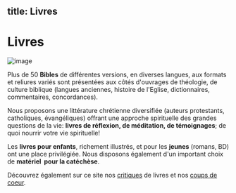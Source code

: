 title: Livres
---

Livres
======

![image](/images/f7a79cfa2b.jpg)

Plus de 50 **Bibles** de différentes versions, en diverses langues, aux formats et reliures variés sont présentées aux côtés d'ouvrages de théologie, de culture biblique (langues anciennes, histoire de l'Eglise, dictionnaires, commentaires, concordances).

Nous proposons une littérature chrétienne diversifiée (auteurs protestants, catholiques, évangéliques) offrant une approche spirituelle des grandes questions de la vie: **livres de réflexion, de méditation, de témoignages**; de quoi nourrir votre vie spirituelle!

Les **livres pour enfants**, richement illustrés, et pour les **jeunes** (romans, BD) ont une place privilégiée. Nous disposons également d'un important choix de **matériel  pour la catéchèse**.

Découvrez également sur ce site nos [critiques](/critiques/) de livres et nos [coups de coeur](/coups-de-coeur/).

